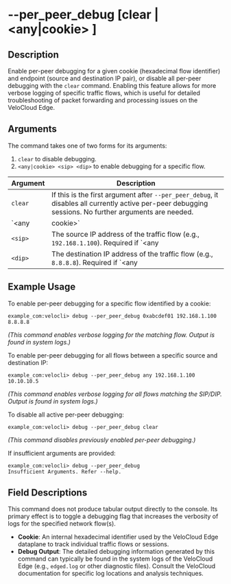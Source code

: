 #	--per_peer_debug [clear | <any|cookie> <sip> <dip>]

##	Description
Enable per-peer debugging for a given cookie (hexadecimal flow identifier) and endpoint (source and destination IP pair), or disable all per-peer debugging with the `clear` command. Enabling this feature allows for more verbose logging of specific traffic flows, which is useful for detailed troubleshooting of packet forwarding and processing issues on the VeloCloud Edge.

##  Arguments
The command takes one of two forms for its arguments:
1.  `clear` to disable debugging.
2.  `<any|cookie> <sip> <dip>` to enable debugging for a specific flow.

| Argument       | Description                                                                                                                               |
|----------------|-------------------------------------------------------------------------------------------------------------------------------------------|
| `clear`        | If this is the first argument after `--per_peer_debug`, it disables all currently active per-peer debugging sessions. No further arguments are needed. |
| `<any|cookie>` | If `clear` is not used, this is the first argument. It specifies the flow to debug: <br> - `<cookie>`: A specific cookie value in hexadecimal format (e.g., `0xabcdef01`) identifying the flow. <br> - `any`: A keyword to match any cookie for the specified `<sip>` and `<dip>`. <br> This argument requires `<sip>` and `<dip>` to follow. |
| `<sip>`        | The source IP address of the traffic flow (e.g., `192.168.1.100`). Required if `<any|cookie>` is specified.                               |
| `<dip>`        | The destination IP address of the traffic flow (e.g., `8.8.8.8`). Required if `<any|cookie>` is specified.                                 |

##  Example Usage
To enable per-peer debugging for a specific flow identified by a cookie:
```
example_com:velocli> debug --per_peer_debug 0xabcdef01 192.168.1.100 8.8.8.8
```
*(This command enables verbose logging for the matching flow. Output is found in system logs.)*

To enable per-peer debugging for all flows between a specific source and destination IP:
```
example_com:velocli> debug --per_peer_debug any 192.168.1.100 10.10.10.5
```
*(This command enables verbose logging for all flows matching the SIP/DIP. Output is found in system logs.)*

To disable all active per-peer debugging:
```
example_com:velocli> debug --per_peer_debug clear
```
*(This command disables previously enabled per-peer debugging.)*

If insufficient arguments are provided:
```
example_com:velocli> debug --per_peer_debug
Insufficient Arguments. Refer --help.
```

##  Field Descriptions
This command does not produce tabular output directly to the console. Its primary effect is to toggle a debugging flag that increases the verbosity of logs for the specified network flow(s).

*   **Cookie**: An internal hexadecimal identifier used by the VeloCloud Edge dataplane to track individual traffic flows or sessions.
*   **Debug Output**: The detailed debugging information generated by this command can typically be found in the system logs of the VeloCloud Edge (e.g., `edged.log` or other diagnostic files). Consult the VeloCloud documentation for specific log locations and analysis techniques.
